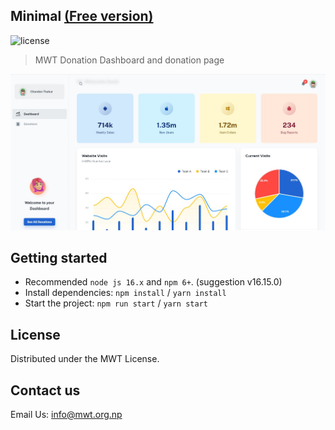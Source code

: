 ## Minimal [(Free version)](https://minimal-kit-react.vercel.app/)

![license](https://mwt.org.np/wp-content/uploads/2022/08/cropped-MWT-Logo_Primary-Logo-1-200x102.png)

> MWT Donation Dashboard and donation page

![preview](public/assets/preview.jpg)


## Getting started

- Recommended `node js 16.x` and `npm 6+`. (suggestion v16.15.0)
- Install dependencies: `npm install` / `yarn install`
- Start the project: `npm run start` / `yarn start`

## License

Distributed under the MWT License. 

## Contact us

Email Us: info@mwt.org.np
